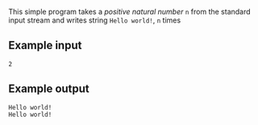 This simple program takes a _positive natural number_ `n` from the standard input stream and writes string `Hello world!`, `n` times

## Example input
```
2
```

## Example output
```
Hello world!
Hello world!
```